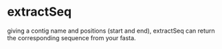 # extractSeq
giving a contig name and positions (start and end), extractSeq can return the corresponding sequence from your fasta.
